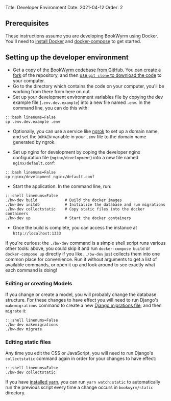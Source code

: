 Title: Developer Environment
Date: 2021-04-12
Order: 2

## Prerequisites

These instructions assume you are developing BookWyrm using Docker. You'll need to [install Docker](https://docs.docker.com/engine/install/) and [docker-compose](https://docs.docker.com/compose/install/) to get started.

## Setting up the developer environment

- Get a copy of [the BookWyrm codebase from GitHub](https://github.com/bookwyrm-social/bookwyrm). You can [create a fork](https://docs.github.com/en/get-started/quickstart/fork-a-repo) of the repository, and then [use `git clone` to download the code](https://docs.github.com/en/github/creating-cloning-and-archiving-repositories/cloning-a-repository-from-github/cloning-a-repository) to your computer.
- Go to the directory which contains the code on your computer, you'll be working from there from here on out.
- Set up your development environment variables file by copying the dev example file (`.env.dev.example`) into a new file named `.env`. In the command line, you can do this with:
```
:::bash linenums=False
cp .env.dev.example .env
```
- Optionally, you can use a service like [ngrok](https://ngrok.com/) to set up a domain name, and set the `DOMAIN` variable in your `.env` file to the domain name generated by ngrok.

- Set up nginx for development by coping the developer nginx configuration file (`nginx/development`) into a new file named `nginx/default.conf`:
```
:::bash linenums=False
cp nginx/development nginx/default.conf
```

- Start the application. In the command line, run:
```
:::shell linenums=False
./bw-dev build            # Build the docker images
./bw-dev initdb           # Initialize the database and run migrations
./bw-dev collectstatic    # Copy static files into the docker containers
./bw-dev up               # Start the docker containers
```
- Once the build is complete, you can access the instance at `http://localhost:1333`

If you're curious: the `./bw-dev` command is a simple shell script runs various other tools: above, you could skip it and run `docker-compose build` or `docker-compose up` directly if you like. `./bw-dev` just collects them into one common place for convenience. Run it without arguments to get a list of available commands, or open it up and look around to see exactly what each command is doing!

### Editing or creating Models

If you change or create a model, you will probably change the database structure. For these changes to have effect you will need to run Django's `makemigrations` command to create a new [Django migrations file](https://docs.djangoproject.com/en/3.2/topics/migrations), and then `migrate` it:

```
:::shell linenums=False
./bw-dev makemigrations
./bw-dev migrate
```

### Editing static files
Any time you edit the CSS or JavaScript, you will need to run Django's `collectstatic` command again in order for your changes to have effect:
```
:::shell linenums=False
./bw-dev collectstatic
```

If you have [installed yarn](https://yarnpkg.com/getting-started/install), you can run `yarn watch:static` to automatically run the previous script every time a change occurs in `bookwyrm/static` directory.

